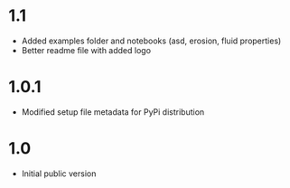 # 1.1
* Added examples folder and notebooks (asd, erosion, fluid properties)
* Better readme file with added logo

# 1.0.1
* Modified setup file metadata for PyPi distribution

# 1.0
* Initial public version

